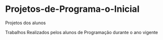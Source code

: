 # Projetos-de-Programa-o-Inicial
Projetos dos alunos

Trabalhos Realizados pelos alunos de Programação durante o ano vigente
